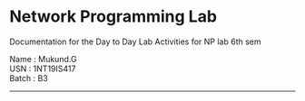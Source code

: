 # Network Programming Lab 
Documentation for the Day to Day Lab Activities for NP lab 6th sem

Name : Mukund.G   
USN : 1NT19IS417   
Batch : B3   

<hr>
